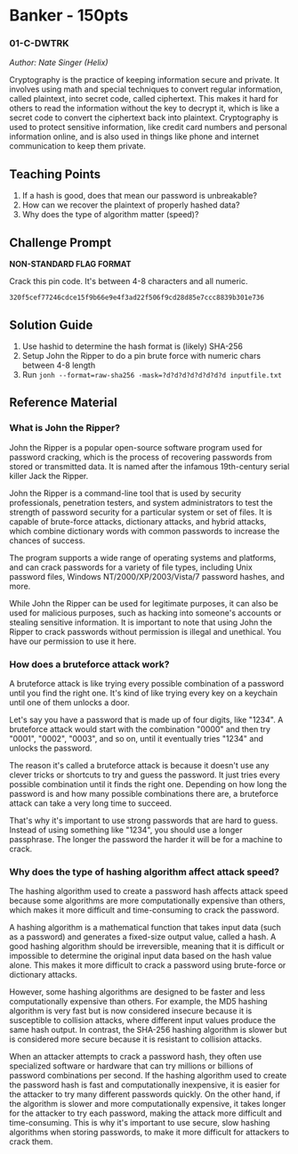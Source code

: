 # Banker - 150pts
### 01-C-DWTRK
*Author: Nate Singer (Helix)*

Cryptography is the practice of keeping information secure and private. It involves using math and special techniques to convert regular information, called plaintext, into secret code, called ciphertext. This makes it hard for others to read the information without the key to decrypt it, which is like a secret code to convert the ciphertext back into plaintext. Cryptography is used to protect sensitive information, like credit card numbers and personal information online, and is also used in things like phone and internet communication to keep them private.

## Teaching Points
1. If a hash is good, does that mean our password is unbreakable?
2. How can we recover the plaintext of properly hashed data?
3. Why does the type of algorithm matter (speed)?

## Challenge Prompt
**NON-STANDARD FLAG FORMAT**

Crack this pin code. It's between 4-8 characters and all numeric.

`320f5cef77246cdce15f9b66e9e4f3ad22f506f9cd28d85e7ccc8839b301e736`

## Solution Guide
1. Use hashid to determine the hash format is (likely) SHA-256
2. Setup John the Ripper to do a pin brute force with numeric chars between 4-8 length
3. Run `jonh --format=raw-sha256 -mask=?d?d?d?d?d?d?d?d inputfile.txt`

## Reference Material
### What is John the Ripper?
John the Ripper is a popular open-source software program used for password cracking, which is the process of recovering passwords from stored or transmitted data. It is named after the infamous 19th-century serial killer Jack the Ripper.

John the Ripper is a command-line tool that is used by security professionals, penetration testers, and system administrators to test the strength of password security for a particular system or set of files. It is capable of brute-force attacks, dictionary attacks, and hybrid attacks, which combine dictionary words with common passwords to increase the chances of success.

The program supports a wide range of operating systems and platforms, and can crack passwords for a variety of file types, including Unix password files, Windows NT/2000/XP/2003/Vista/7 password hashes, and more.

While John the Ripper can be used for legitimate purposes, it can also be used for malicious purposes, such as hacking into someone's accounts or stealing sensitive information. It is important to note that using John the Ripper to crack passwords without permission is illegal and unethical. You have our permission to use it here.

### How does a bruteforce attack work?
A bruteforce attack is like trying every possible combination of a password until you find the right one. It's kind of like trying every key on a keychain until one of them unlocks a door.

Let's say you have a password that is made up of four digits, like "1234". A bruteforce attack would start with the combination "0000" and then try "0001", "0002", "0003", and so on, until it eventually tries "1234" and unlocks the password.

The reason it's called a bruteforce attack is because it doesn't use any clever tricks or shortcuts to try and guess the password. It just tries every possible combination until it finds the right one. Depending on how long the password is and how many possible combinations there are, a bruteforce attack can take a very long time to succeed.

That's why it's important to use strong passwords that are hard to guess. Instead of using something like "1234", you should use a longer passphrase. The longer the password the harder it will be for a machine to crack.

### Why does the type of hashing algorithm affect attack speed?
The hashing algorithm used to create a password hash affects attack speed because some algorithms are more computationally expensive than others, which makes it more difficult and time-consuming to crack the password.

A hashing algorithm is a mathematical function that takes input data (such as a password) and generates a fixed-size output value, called a hash. A good hashing algorithm should be irreversible, meaning that it is difficult or impossible to determine the original input data based on the hash value alone. This makes it more difficult to crack a password using brute-force or dictionary attacks.

However, some hashing algorithms are designed to be faster and less computationally expensive than others. For example, the MD5 hashing algorithm is very fast but is now considered insecure because it is susceptible to collision attacks, where different input values produce the same hash output. In contrast, the SHA-256 hashing algorithm is slower but is considered more secure because it is resistant to collision attacks.

When an attacker attempts to crack a password hash, they often use specialized software or hardware that can try millions or billions of password combinations per second. If the hashing algorithm used to create the password hash is fast and computationally inexpensive, it is easier for the attacker to try many different passwords quickly. On the other hand, if the algorithm is slower and more computationally expensive, it takes longer for the attacker to try each password, making the attack more difficult and time-consuming. This is why it's important to use secure, slow hashing algorithms when storing passwords, to make it more difficult for attackers to crack them.